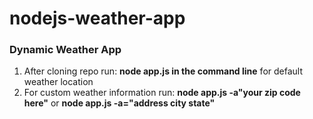 # nodejs-weather-app

### Dynamic Weather App 

1. After cloning repo run: **node app.js in the command line** for default weather location
2. For custom weather information run:  **node app.js -a"your zip code here"** or  **node app.js -a="address city state"**
